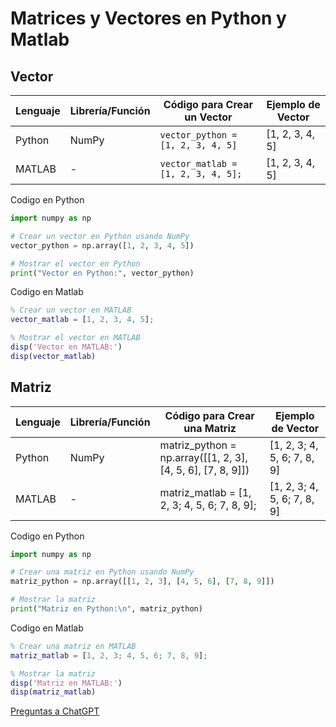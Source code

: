 # Matrices y Vectores en Python y Matlab
## Vector
| Lenguaje  | Librería/Función | Código para Crear un Vector    | Ejemplo de Vector |
|------------|-------------------|------------------------------|-------------------|
| Python     | NumPy             | `vector_python = [1, 2, 3, 4, 5]` | [1, 2, 3, 4, 5]   |
| MATLAB     | -                 | `vector_matlab = [1, 2, 3, 4, 5];` | [1, 2, 3, 4, 5]   |

Codigo en Python
```python
import numpy as np

# Crear un vector en Python usando NumPy
vector_python = np.array([1, 2, 3, 4, 5])

# Mostrar el vector en Python
print("Vector en Python:", vector_python)
```

Codigo en Matlab
```matlab
% Crear un vector en MATLAB
vector_matlab = [1, 2, 3, 4, 5];

% Mostrar el vector en MATLAB
disp('Vector en MATLAB:')
disp(vector_matlab)
```

## Matriz
| Lenguaje  | Librería/Función | Código para Crear una Matriz    | Ejemplo de Vector |
|------------|-------------------|------------------------------|-------------------|
| Python     | NumPy             | matriz_python = np.array([[1, 2, 3], [4, 5, 6], [7, 8, 9]]) | [1, 2, 3; 4, 5, 6; 7, 8, 9]   |
| MATLAB     | -                 | matriz_matlab = [1, 2, 3; 4, 5, 6; 7, 8, 9]; | [1, 2, 3; 4, 5, 6; 7, 8, 9]  |

Codigo en Python
```python
import numpy as np

# Crear una matriz en Python usando NumPy
matriz_python = np.array([[1, 2, 3], [4, 5, 6], [7, 8, 9]])

# Mostrar la matriz
print("Matriz en Python:\n", matriz_python)
```

Codigo en Matlab
```matlab
% Crear una matriz en MATLAB
matriz_matlab = [1, 2, 3; 4, 5, 6; 7, 8, 9];

% Mostrar la matriz
disp('Matriz en MATLAB:')
disp(matriz_matlab)
```

[Preguntas a ChatGPT](ChatGPT.md)
